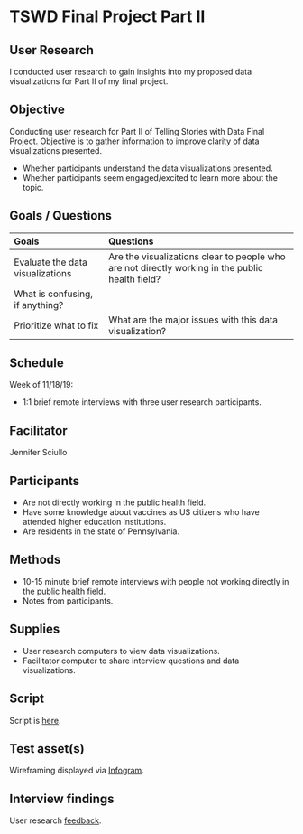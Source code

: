 # TSWD Final Project Part II

## User Research

I conducted user research to gain insights into my proposed data visualizations for Part II of my final project.

## Objective

Conducting user research for Part II of Telling Stories with Data Final Project. Objective is to gather information to improve clarity of data visualizations presented.

 * Whether participants understand the data visualizations presented.
 * Whether participants seem engaged/excited to learn more about the topic.

## Goals / Questions
Goals | Questions
:----- | :---------
Evaluate the data visualizations | Are the visualizations clear to people who are not directly working in the public health field?
 | What is confusing, if anything?
Prioritize what to fix | What are the major issues with this data visualization?

## Schedule

Week of 11/18/19:

* 1:1 brief remote interviews with three user research participants.

## Facilitator

Jennifer Sciullo

## Participants

* Are not directly working in the public health field.
* Have some knowledge about vaccines as US citizens who have attended higher education institutions.
* Are residents in the state of Pennsylvania.

## Methods

* 10-15 minute brief remote interviews with people not working directly in the public health field.
* Notes from participants.

## Supplies

 * User research computers to view data visualizations.
 * Facilitator computer to share interview questions and data visualizations.

## Script

Script is [here](TSWD_user_research_script.md).

## Test asset(s)

Wireframing displayed via [Infogram](https://infogram.com/wireframe-measles-1hkv2nn3v9on2x3?live).

## Interview findings

User research [feedback](user_research_feedback.md).
